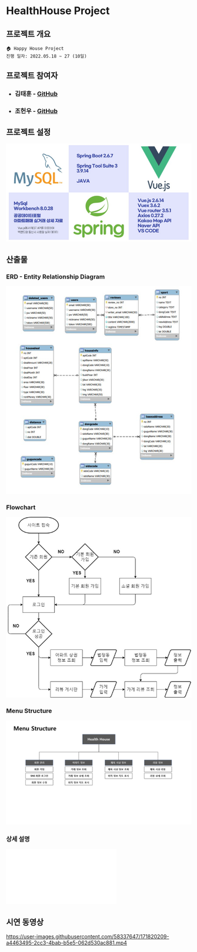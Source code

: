 # HealthHouse Project

## 프로젝트 개요
    🏠 Happy House Project
    진행 일자: 2022.05.18 ~ 27 (10일)

## 프로젝트 참여자
- ### 김태훈 - [GitHub](https://github.com/huni-KR)
- ### 조헌우 - [GitHub](https://github.com/hunucho)

## 프로젝트 설정
![settings](./document/settings.jpg)

## 산출물
### ERD - Entity Relationship Diagram
![ERD](./document/ERD.jpg)

### Flowchart
![flowchart](./document/flowchart.jpg)

### Menu Structure
![Menu-Structure](./document/Menu-Structure.PNG)

### 상세 설명
![Menu-Structure](./document/health-house.pdf)


## 시연 동영상

https://user-images.githubusercontent.com/58337647/171820209-a4463495-2cc3-4bab-b5e5-062d530ac881.mp4